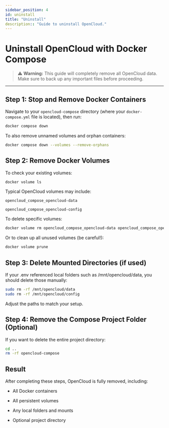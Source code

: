 ```yaml
---
sidebar_position: 4
id: uninstall
title: "Uninstall"
description:: "Guide to uninstall OpenCloud."
---
```


#  Uninstall OpenCloud with Docker Compose

> ⚠️ **Warning:** This guide will completely remove all OpenCloud data. Make sure to back up any important files before proceeding.

---

## Step 1: Stop and Remove Docker Containers

Navigate to your `opencloud-compose` directory (where your `docker-compose.yml` file is located), then run:

```bash
docker compose down
```

To also remove unnamed volumes and orphan containers:

```bash
docker compose down --volumes --remove-orphans
```

## Step 2: Remove Docker Volumes

To check your existing volumes:

```bash
docker volume ls
```
Typical OpenCloud volumes may include:

`opencloud_compose_opencloud-data`

`opencloud_compose_opencloud-config`

To delete specific volumes:

```bash
docker volume rm opencloud_compose_opencloud-data opencloud_compose_opencloud-config
```

Or to clean up all unused volumes (be careful!):

```bash
docker volume prune
```

## Step 3: Delete Mounted Directories (if used)

If your .env referenced local folders such as /mnt/opencloud/data, you should delete those manually:

```bash
sudo rm -rf /mnt/opencloud/data
sudo rm -rf /mnt/opencloud/config
```
Adjust the paths to match your setup.

## Step 4: Remove the Compose Project Folder (Optional)

If you want to delete the entire project directory:

```bash
cd ..
rm -rf opencloud-compose
```

## Result
After completing these steps, OpenCloud is fully removed, including:

- All Docker containers

- All persistent volumes

- Any local folders and mounts

- Optional project directory
